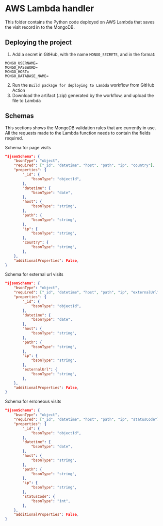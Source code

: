 # AWS Lambda handler

This folder contains the Python code deployed on AWS Lambda that saves the visit record in to the MongoDB.

## Deploying the project

1. Add a secret in GitHub, with the name `MONGO_SECRETS`, and in the format:
```
MONGO_USERNAME=
MONGO_PASSWORD=
MONGO_HOST=
MONGO_DATABASE_NAME=
```
2. Run the `Build package for deploying to Lambda` workflow from GitHub Action
3. Download the artifact (.zip) generated by the workflow, and upload the file to Lambda

## Schemas

This sections shows the MongoDB validation rules that are currently in use. All the requests made to the Lambda function needs to contain the fields required.

Schema for page visits
``` json
"$jsonSchema": {
    "bsonType": "object",
    "required": ["_id", "datetime", "host", "path", "ip", "country"],
    "properties": {
        "_id": {
            "bsonType": "objectId",
        },
        "datetime": {
            "bsonType": "date",
        },
        "host": {
            "bsonType": "string",
        },
        "path": {
            "bsonType": "string",
        },
        "ip": {
            "bsonType": "string",
        },
        "country": {
            "bsonType": "string",
        },
    },
    "additionalProperties": False,
}
```

Schema for external url visits
``` json
"$jsonSchema": {
    "bsonType": "object",
    "required": ["_id", "datetime", "host", "path", "ip", "externalUrl"],
    "properties": {
        "_id": {
            "bsonType": "objectId",
        },
        "datetime": {
            "bsonType": "date",
        },
        "host": {
            "bsonType": "string",
        },
        "path": {
            "bsonType": "string",
        },
        "ip": {
            "bsonType": "string",
        },
        "externalUrl": {
            "bsonType": "string",
        },
    },
    "additionalProperties": False,
}
```

Schema for erroneous visits
``` json
"$jsonSchema": {
    "bsonType": "object",
    "required": ["_id", "datetime", "host", "path", "ip", "statusCode"],
    "properties": {
        "_id": {
            "bsonType": "objectId",
        },
        "datetime": {
            "bsonType": "date",
        },
        "host": {
            "bsonType": "string",
        },
        "path": {
            "bsonType": "string",
        },
        "ip": {
            "bsonType": "string",
        },
        "statusCode": {
            "bsonType": "int",
        },
    },
    "additionalProperties": False,
}
```
